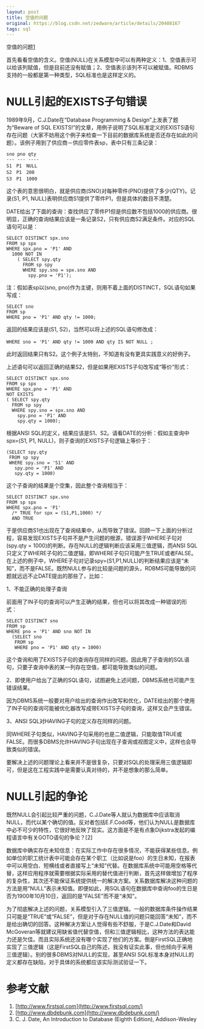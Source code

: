 ```yaml
---
layout: post
title: 空值的问题
original: https://blog.csdn.net/zedware/article/details/20488167
tags: sql
---
```


空值的问题[1]()

首先看看空值的含义。空值(NULL)在关系模型中可以有两种定义：1、空值表示可以给该列赋值，但是目前还没有赋值；2、空值表示该列不可以被赋值。RDBMS支持的一般都是第一种类型，SQL标准也是这样定义的。

# NULL引起的EXISTS子句错误

1989年9月，C.J.Date在“Database Programming & Design”上发表了题为“Beware of SQL EXISTS!”的文章，用例子说明了SQL标准定义的EXISTS语句存在问题（大家不妨用这个例子来检查一下目前的数据库系统是否还存在如此的问题）。该例子用到了供应商－供应零件表sp，表中只有三条记录：

```
sno pno qty
--- --- ----
S1　P1　NULL
S2　P1　200
S3　P1　1000
```

这个表的意思很明白，就是供应商(SNO)对每种零件(PNO)提供了多少(QTY)。记录(S1, P1, NULL)表明供应商S1提供了零件P1，但是具体的数目不清楚。

DATE给出了下面的查询：查找供应了零件P1但是供应数不包括1000的供应商。很明显，正确的查询结果应该是一条记录S2，只有供应商S2满足条件。对应的SQL语句可以是：

```
SELECT DISTINCT spx.sno
FROM sp spx
WHERE spx.pno = 'P1' AND
  1000 NOT IN
    ( SELECT spy.qty
      FROM sp spy
      WHERE spy.sno = spx.sno AND
        spy.pno = 'P1');
```

注：假如表sp以(sno, pno)作为主键，则用不着上面的DISTINCT，SQL语句如果写成：

```
SELECT sno
FROM sp
WHERE pno = 'P1' AND qty != 1000;
```

返回的结果应该是(S1, S2)，当然可以将上述的SQL语句修改成：

```
WHERE sno = 'P1' AND qty != 1000 AND qty IS NOT NULL ; 　　
```

此时返回结果只有S2。这个例子太特别，不知道有没有更具实践意义的好例子。

上述语句可以返回正确的结果S2，但是如果用EXISTS子句改写成“等价”形式：

```
SELECT DISTINCT spx.sno
FROM sp spx
WHERE spx.pno = 'P1' AND
NOT EXISTS
( SELECT spy.qty
  FROM sp spy
  WHERE spy.sno = spx.sno AND
    spy.pno = 'P1' AND
    spy.qty = 1000);
```

根据ANSI SQL的定义，结果应该是S1、S2。请看DATE的分析：假如主查询中spx=(S1, P1, NULL)，则子查询的EXISTS子句逻辑上等价于：

```
(SELECT spy.qty
 FROM sp spy
 WHERE spy.sno = 'S1' AND
   spy.pno = 'P1' AND
   spy.qty = 1000)
```

这个子查询的结果是个空集，因此整个查询相当于：

```
SELECT DISTINCT spx.sno
FROM sp spx
WHERE spx.pno = 'P1'
  /* TRUE for spx = (S1,P1,1000) */
  AND TRUE
```

于是供应商S1也出现在了查询结果中，从而导致了错误。回顾一下上面的分析过程，容易发现EXISTS子句并不是产生问题的根源，错误源于WHERE子句对(spy.qty = 1000)的判断。存在NULL的逻辑判断应该采用三值逻辑，而ANSI SQL只定义了WHERE子句的二值逻辑，即WHERE子句只可能产生TRUE或者FALSE。在上述的例子中，WHERE子句对记录spy=(S1,P1,NULL)的判断结果应该是“未知”，而不是FALSE。既然NULL参与的比较是问题的源头，RDBMS可能导致的问题就远远不止DATE提出的那些了，比如：

1、不能正确的处理子查询

前面用了IN子句的查询可以产生正确的结果，但也可以将其改成一种错误的形式：

```
SELECT DISTINCT sno 
FROM sp
WHERE pno = 'P1' AND sno NOT IN 
  (SELECT sno
   FROM sp
   WHERE pno = 'P1' AND qty = 1000)
```

这个查询和用了EXISTS子句的查询存在同样的问题。因此用了子查询的SQL语句，只要子查询中表的某一列存在空值，都可能导致类似的问题。

2、即使用户给出了正确的SQL语句，试图避免上述问题，DBMS系统也可能产生错误结果。

因为DBMS系统一般要对用户给出的查询作出改写和优化，DATE给出的那个使用了IN子句的查询可能被优化器改写成带EXISTS子句的查询，这样又会产生错误。

3、ANSI SQL对HAVING子句的定义存在同样的问题。

同WHERE子句类似，HAVING子句采用的也是二值逻辑，只能取值TRUE或FALSE。而很多DBMS允许HAVING子句出现在子查询或视图定义中，这样也会导致类似的错误。

要解决上述的问题理论上看来并不是很复杂，只要对SQL的处理采用三值逻辑即可，但是这在工程实践中是需要认真对待的，并不是想象的那么简单。

# NULL引起的争论

既然NULL会引起比较严重的问题，C.J.Date等人就认为数据库中应该取消NULL，而代以某个确切的值。反对者包括E.F.Codd等，他们认为NULL是数据库中必不可少的特性，它很好地反映了现实。这方面是不是有点象Dijkstra发起的编程语言中有关GOTO语句的争论？[2]

数据库中确实存在未知信息：在实际工作中存在很多情况，不能获得某些信息。例如单位的职工统计表中可能会存在某个职工（比如说是foo）的生日未知，在报表中可以用空白、短横线或者直接写上“未知”代替。在数据库系统中可能用空格等代替，这样应用程序就需要根据实际采用的替代值进行判断，首先这样做增加了程序的复杂性，其次还不能保证系统提供统一的解决方案。关系数据库解决这种问题的方法是用“NULL”表示未知值。即便如此，用SQL语句在数据库中查询foo的生日是否为1900年10月10日，返回的是“FALSE”而不是“未知”。

为了彻底解决上述的问题，关系模型引入了三值逻辑。一般的数据库条件操作结果只可能是“TRUE”或“FALSE”，但是对于存在NULL值的问题只能回答“未知”，而不是给出确切的回答。这种解决方案让人觉得有些不舒服，于是C.J.Date和David McGoveran等就建议用缺省值代替空值，但和三值逻辑相比，这种方法的表达能力还是欠佳。而且实际系统还没有哪个实现了他们的方案。倒是FirstSQL正确地实现了三值逻辑（这是FirstSQL自己的陈述，我没有证实此事，但也倾向于采用三值逻辑）。别的很多DBMS对NULL的实现，甚至ANSI SQL标准本身对NULL的定义都存在缺陷，对于具体的系统都应该实际测试验证一下。

# 参考文献
1. [http://www.firstsql.com](http://www.firstsql.com/)
2. [http://www.dbdebunk.com](http://www.dbdebunk.com/)
3. C. J. Date, An Introduction to Database (Eighth Edition), Addison-Wesley

 
